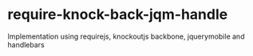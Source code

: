 require-knock-back-jqm-handle
=============================

Implementation using requirejs, knockoutjs backbone, jquerymobile and handlebars
